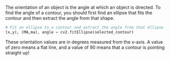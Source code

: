 The orientation of an object is the angle at which an object is directed. To find the angle of a contour, you should first find an ellipse that fits the contour and then extract the angle from that shape.

```python
# Fit an ellipse to a contour and extract the angle from that ellipse
(x,y), (MA,ma), angle = cv2.fitEllipse(selected_contour)
```

These orientation values are in degrees measured from the x-axis. A value of zero means a flat line, and a value of 90 means that a contour is pointing straight up!